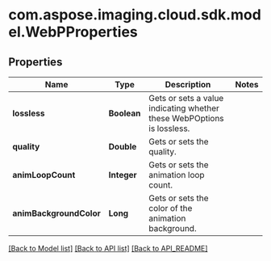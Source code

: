 
# com.aspose.imaging.cloud.sdk.model.WebPProperties

## Properties
Name | Type | Description | Notes
------------ | ------------- | ------------- | -------------
**lossless** | **Boolean** | Gets or sets a value indicating whether these WebPOptions is lossless. | 
**quality** | **Double** | Gets or sets the quality. | 
**animLoopCount** | **Integer** | Gets or sets the animation loop count. | 
**animBackgroundColor** | **Long** | Gets or sets the color of the animation background. | 


[[Back to Model list]](API_README.md#documentation-for-models) [[Back to API list]](API_README.md#documentation-for-api-endpoints) [[Back to API_README]](API_README.md)

